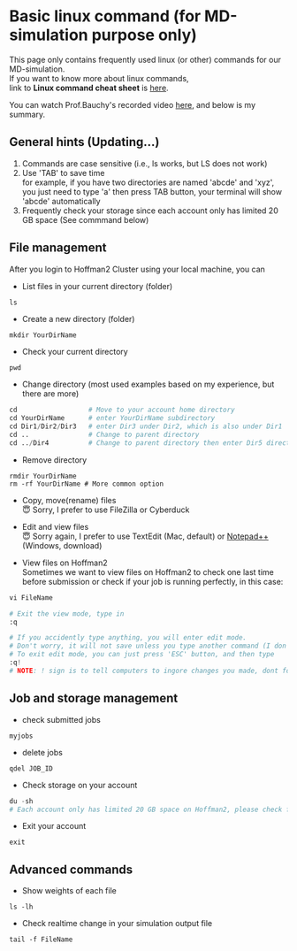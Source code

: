 # Basic linux command (for MD-simulation purpose only)
This page only contains frequently used linux (or other) commands for our MD-simulation.   
If you want to know more about linux commands,  
link to **Linux command cheat sheet** is [here](https://files.fosswire.com/2007/08/fwunixref.pdf).

You can watch Prof.Bauchy's recorded video [here](https://www.youtube.com/watch?v=PUW__yVsYSY&ab_channel=PARISlab%40UCLA), and below is my summary.

## General hints (Updating...)
1. Commands are case sensitive (i.e., ls works, but LS does not work)
2. Use 'TAB' to save time  
for example, if you have two directories are named 'abcde' and 'xyz', you just need to type 'a' then press TAB button, your terminal will show 'abcde' automatically
3. Frequently check your storage since each account only has limited 20 GB space (See commmand below)


## File management
After you login to Hoffman2 Cluster using your local machine, you can
- List files in your current directory (folder)
```python
ls
```

- Create a new directory (folder)
```
mkdir YourDirName
```

- Check your current directory
```
pwd
```

- Change directory (most used examples based on my experience, but there are more)
```python
cd                  # Move to your account home directory
cd YourDirName      # enter YourDirName subdirectory 
cd Dir1/Dir2/Dir3   # enter Dir3 under Dir2, which is also under Dir1
cd ..               # Change to parent directory
cd ../Dir4          # Change to parent directory then enter Dir5 directory
```

- Remove directory
```
rmdir YourDirName
rm -rf YourDirName # More common option
```

- Copy, move(rename) files  
:innocent:  Sorry, I prefer to use FileZilla or Cyberduck

- Edit and view files  
:innocent: Sorry again, I prefer to use TextEdit (Mac, default) or [Notepad++](https://notepad-plus-plus.org/downloads/) (Windows, download)  

- View files on Hoffman2   
Sometimes we want to view files on Hoffman2 to check one last time before submission or check if your job is running perfectly, in this case:
```python
vi FileName  

# Exit the view mode, type in
:q

# If you accidently type anything, you will enter edit mode. 
# Don't worry, it will not save unless you type another command (I don't want to show you here). 
# To exit edit mode, you can just press 'ESC' button, and then type
:q! 
# NOTE: ! sign is to tell computers to ingore changes you made, dont forget it!
```

## Job and storage management 
- check submitted jobs
```
myjobs
```

- delete jobs
```
qdel JOB_ID
```
- Check storage on your account
```python
du -sh 
# Each account only has limited 20 GB space on Hoffman2, please check frequently whether you need to clean or backup some files.
```

- Exit your account
```
exit
```

## Advanced commands 
- Show weights of each file
```
ls -lh
```

- Check realtime change in your simulation output file
```
tail -f FileName
```
